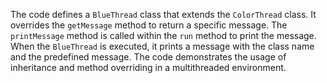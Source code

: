 The code defines a `BlueThread` class that extends the `ColorThread` class.
It overrides the `getMessage` method to return a specific message.
The `printMessage` method is called within the `run` method to print the message.
When the `BlueThread` is executed, it prints a message with the class name and the predefined message.
The code demonstrates the usage of inheritance and method overriding in a multithreaded environment.
